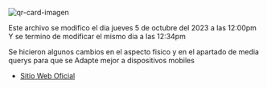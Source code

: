 ![qr-card-imagen](https://github.com/Saul-Gustavo/qr-code-card/assets/110861830/263c5c9e-3df1-4af0-bbb0-0608cccb39e0)

Este archivo se modifico el dia jueves 5 de octubre del 2023 a las 12:00pm
Y se termino de modificar el mismo dia a las 12:34pm

Se hicieron algunos cambios en el aspecto fisico y en el apartado de media querys para que se 
Adapte mejor a dispositivos mobiles 

- [Sitio Web Oficial](https://saul-gustavo.github.io/qr-code-card/)
